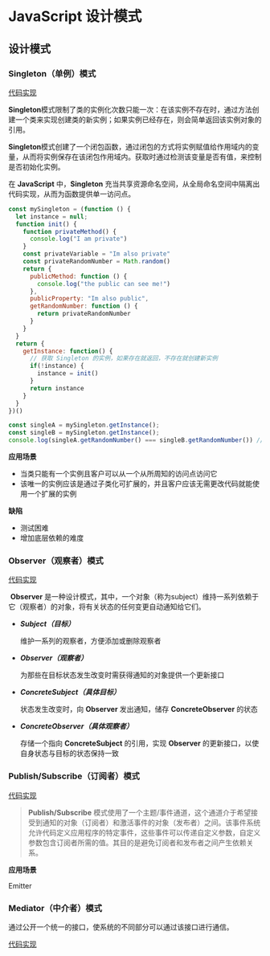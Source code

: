 # JavaScript 设计模式

## 设计模式

### Singleton（单例）模式

[代码实现](./Singleton(单例)模式/index.js)

**Singleton**模式限制了类的实例化次数只能一次：在该实例不存在时，通过方法创建一个类来实现创建类的新实例；如果实例已经存在，则会简单返回该实例对象的引用。

**Singleton**模式创建了一个闭包函数，通过闭包的方式将实例赋值给作用域内的变量，从而将实例保存在该闭包作用域内。获取时通过检测该变量是否有值，来控制是否初始化实例。

在 **JavaScript** 中，**Singleton** 充当共享资源命名空间，从全局命名空间中隔离出代码实现，从而为函数提供单一访问点。

```javascript
const mySingleton = (function () {
  let instance = null;
  function init() {
    function privateMethod() {
      console.log("I am private")
    }
    const privateVariable = "Im also private"
    const privateRandomNumber = Math.random()
    return {
      publicMethod: function () {
        console.log("the public can see me!")
      },
      publicProperty: "Im also public",
      getRandomNumber: function () {
        return privateRandomNumber
      }
    }
  }
  return {
    getInstance: function() {
      // 获取 Singleton 的实例，如果存在就返回，不存在就创建新实例
      if(!instance) {
        instance = init()
      }
      return instance
    }
  }
})()

const singleA = mySingleton.getInstance();
const singleB = mySingleton.getInstance();
console.log(singleA.getRandomNumber() === singleB.getRandomNumber()) // true
```

**应用场景**

- 当类只能有一个实例且客户可以从一个从所周知的访问点访问它
- 该唯一的实例应该是通过子类化可扩展的，并且客户应该无需更改代码就能使用一个扩展的实例

**缺陷**

- 测试困难
- 增加底层依赖的难度

### Observer（观察者）模式

[代码实现](./Observer(观察者)模式/index.js)

​	**Observer** 是一种设计模式，其中，一个对象（称为subject）维持一系列依赖于它（观察者）的对象，将有关状态的任何变更自动通知给它们。

- ***Subject（目标）***

  维护一系列的观察者，方便添加或删除观察者

- ***Observer（观察者）***

  为那些在目标状态发生改变时需获得通知的对象提供一个更新接口

- ***ConcreteSubject（具体目标）***

  状态发生改变时，向 **Observer** 发出通知，储存 **ConcreteObserver** 的状态

- ***ConcreteObserver（具体观察者）***

  存储一个指向 **ConcreteSubject** 的引用，实现 **Observer** 的更新接口，以使自身状态与目标的状态保持一致

### Publish/Subscribe（订阅者）模式

[代码实现](./Publish-Subscribe/index.js)

> **Publish/Subscribe** 模式使用了一个主题/事件通道，这个通道介于希望接受到通知的对象（订阅者）和激活事件的对象（发布者）之间。该事件系统允许代码定义应用程序的特定事件，这些事件可以传递自定义参数，自定义参数包含订阅者所需的值。其目的是避免订阅者和发布者之间产生依赖关系。

**应用场景**

Emitter

### Mediator（中介者）模式

通过公开一个统一的接口，使系统的不同部分可以通过该接口进行通信。

[代码实现](./Mediator（中介者）模式/index.js)



